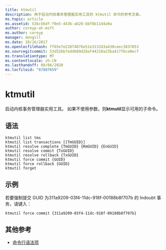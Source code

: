 ```yaml
---
title: ktmutil
description: 用于启动内核事务管理器实用工具的 ktmutil 命令的参考文章。
ms.topic: article
ms.assetid: 53bc56df-f0e5-443b-ab20-bbf8b11d4a9a
author: coreyp-at-msft
ms.author: coreyp
manager: dongill
ms.date: 10/16/2017
ms.openlocfilehash: ff65e7e228f4876e51e3132d3a430ceec3837053
ms.sourcegitcommit: 53d526bfeddb89d28af44210a23ba417f6ce0ecf
ms.translationtype: MT
ms.contentlocale: zh-CN
ms.lasthandoff: 08/06/2020
ms.locfileid: "87887659"
---
```

# <a name="ktmutil"></a>ktmutil

启动内核事务管理器实用工具。 如果不使用参数，则**ktmutil**显示可用的子命令。

## <a name="syntax"></a>语法

```
ktmutil list tms
ktmutil list transactions [{TmGUID}]
ktmutil resolve complete {TmGUID} {RmGUID} {EnGUID}
ktmutil resolve commit {TxGUID}
ktmutil resolve rollback {TxGUID}
ktmutil force commit {GUID}
ktmutil force rollback {GUID}
ktmutil forget
```

## <a name="examples"></a>示例


若要强制提交 GUID 为311a9209-03f4-11dc-918f-00188b8f707b 的 Indoubt 事务，请键入：

```
ktmutil force commit {311a9209-03f4-11dc-918f-00188b8f707b}
```

## <a name="additional-references"></a>其他参考

- [命令行语法项](command-line-syntax-key.md)